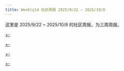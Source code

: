 ```yaml
---
title: Weekly14 社区周报 2025/9/22 ~ 2025/10/8
---
```


这里是 2025/9/22 ~ 2025/10/8 的社区周报，为三周周报。

[+-](/weekly/weekly14/official.md#:embed)

[+-](/weekly/weekly14/projects.md#:embed)

[+-](/weekly/weekly14/packages.md#:embed)

[+-](/weekly/weekly14/community.md#:embed)
